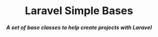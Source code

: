 <h1 align="center">Laravel Simple Bases</h1>
<h5 align="center">A set of base classes to help create projects with Laravel</h5>
